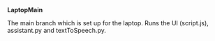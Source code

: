 **LaptopMain**

The main branch which is set up for the laptop. Runs the UI (script.js), assistant.py and textToSpeech.py.